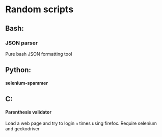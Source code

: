 # Random scripts

## Bash:

### JSON parser

Pure bash JSON formatting tool

## Python:

#### selenium-spammer 

## C:

#### Parenthesis validator

Load a web page and try to login `n` times using firefox. Require selenium and geckodriver

